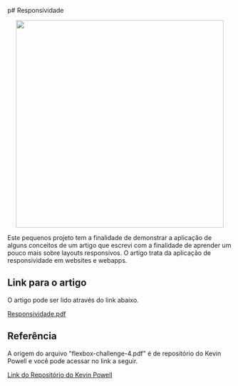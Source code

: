 p# Responsividade

<p align="center">
   <img width="466" src="assets/responsividade.gif" >
</p>

Este pequenos projeto tem a finalidade de demonstrar a aplicação de alguns conceitos de um artigo que escrevi com a finalidade de aprender um pouco mais sobre layouts responsivos. O artigo trata da aplicação de responsividade em websites e webapps.

## Link para o artigo

O artigo pode ser lido através do link abaixo.

[Responsividade.pdf](https://github.com/paulo-fs/labluby-responsive-layout/files/12818942/Responsividade.pdf)


## Referência

A origem do arquivo "flexbox-challenge-4.pdf" é de repositório do Kevin Powell e você pode acessar no link a seguir.

[Link do Repositório do Kevin Powell](https://github.com/kevin-powell/responsive-made-easy)
